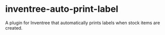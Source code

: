# inventree-auto-print-label
A plugin for Inventree that automatically prints labels when stock items are created.

